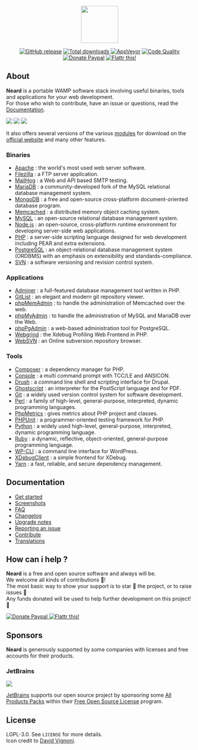 <p align="center"><a href="http://neard.io" target="_blank"><img width="100" src="http://neard.io/img/logo.png"></a></p>

<p align="center">
  <a href="http://neard.io/release/latest"><img src="https://img.shields.io/github/release/crazy-max/neard.svg?style=flat-square" alt="GitHub release"></a>
  <a href="http://neard.io/releases"><img src="https://img.shields.io/github/downloads/crazy-max/neard/total.svg?style=flat-square" alt="Total downloads"></a>
  <a href="https://ci.appveyor.com/project/crazy-max/neard"><img src="https://img.shields.io/appveyor/ci/crazy-max/neard.svg?style=flat-square" alt="AppVeyor"></a>
  <a href="https://www.codacy.com/app/crazy-max/neard"><img src="https://img.shields.io/codacy/grade/75278913a45643ab871b87283963b3c5.svg?style=flat-square" alt="Code Quality"></a>
  <a href="https://www.paypal.com/cgi-bin/webscr?cmd=_s-xclick&hosted_button_id=6EALX9NDSRBAJ"><img src="https://img.shields.io/badge/donate-paypal-blue.svg?style=flat-square" alt="Donate Paypal"></a>
  <a href="https://flattr.com/submit/auto?user_id=crazymax&url=http://neard.io"><img src="https://img.shields.io/badge/flattr-this-green.svg?style=flat-square" alt="Flattr this!"></a>
</p>

## About

**Neard** is a portable WAMP software stack involving useful binaries, tools and applications for your web development.<br />
For those who wish to contribute, have an issue or questions, read the [Documentation](http://neard.io/doc).<br />

![](http://neard.io/img/screenshots/menu1.png)  ![](http://neard.io/img/screenshots/menu2.png)  ![](http://neard.io/img/screenshots/menu-tools2.png)

It also offers several versions of the various [modules](http://neard.io/modules) for download on the [official website](http://neard.io) and many other features.

### Binaries

* [Apache](http://neard.io/modules/apache) : the world's most used web server software.
* [Filezilla](http://neard.io/modules/filezilla) : a FTP server application.
* [MailHog](http://neard.io/modules/mailhog) : a Web and API based SMTP testing.
* [MariaDB](http://neard.io/modules/mariadb) : a community-developed fork of the MySQL relational database management system.
* [MongoDB](http://neard.io/modules/mongodb) : a free and open-source cross-platform document-oriented database program.
* [Memcached](http://neard.io/modules/memcached) : a distributed memory object caching system.
* [MySQL](http://neard.io/modules/mysql) : an open-source relational database management system.
* [Node.js](http://neard.io/modules/nodejs) : an open-source, cross-platform runtime environment for developing server-side web applications.
* [PHP](http://neard.io/modules/php) : a server-side scripting language designed for web development including PEAR and extra extensions.
* [PostgreSQL](http://neard.io/modules/postgresql) : an object-relational database management system (ORDBMS) with an emphasis on extensibility and standards-compliance.
* [SVN](http://neard.io/modules/svn) : a software versioning and revision control system.

### Applications

* [Adminer](http://neard.io/modules/adminer) : a full-featured database management tool written in PHP.
* [GitList](http://neard.io/modules/gitlist) : an elegant and modern git repository viewer.
* [phpMemAdmin](http://neard.io/modules/phpmemadmin) : to handle the administration of Memcached over the web.
* [phpMyAdmin](http://neard.io/modules/phpmyadmin) : to handle the administration of MySQL and MariaDB over the Web.
* [phpPgAdmin](http://neard.io/modules/phppgadmin) : a web-based administration tool for PostgreSQL.
* [Webgrind](http://neard.io/modules/webgrind) : the Xdebug Profiling Web Frontend in PHP.
* [WebSVN](http://neard.io/modules/websvn) : an Online subversion repository browser.

### Tools

* [Composer](http://neard.io/modules/composer) : a dependency manager for PHP.
* [Console](http://neard.io/modules/console) : a multi command prompt with TCC/LE and ANSICON.
* [Drush](http://neard.io/modules/drush) : a command line shell and scripting interface for Drupal.
* [Ghostscript](http://neard.io/modules/ghostscript) : an interpreter for the PostScript language and for PDF.
* [Git](http://neard.io/modules/git) : a widely used version control system for software development.
* [Perl](http://neard.io/modules/perl) : a family of high-level, general-purpose, interpreted, dynamic programming languages.
* [PhpMetrics](http://neard.io/modules/phpmetrics) : gives metrics about PHP project and classes.
* [PHPUnit](http://neard.io/modules/phpunit) : a programmer-oriented testing framework for PHP.
* [Python](http://neard.io/modules/python) : a widely used high-level, general-purpose, interpreted, dynamic programming language.
* [Ruby](http://neard.io/modules/ruby) : a dynamic, reflective, object-oriented, general-purpose programming language.
* [WP-CLI](http://neard.io/modules/wpcli) : a command line interface for WordPress.
* [XDebugClient](http://neard.io/modules/xdc) : a simple frontend for XDebug.
* [Yarn](http://neard.io/modules/yarn) : a fast, reliable, and secure dependency management.

## Documentation

* [Get started](http://neard.io/doc/get-started)
* [Screenshots](http://neard.io/doc/screenshots)
* [FAQ](http://neard.io/doc/faq)
* [Changelog](http://neard.io/doc/changelog)
* [Upgrade notes](http://neard.io/doc/upgrade-notes)
* [Reporting an issue](http://neard.io/doc/reporting-issue)
* [Contribute](http://neard.io/doc/contribute)
* [Translations](http://neard.io/doc/translations)

## How can i help ?

**Neard** is a free and open source software and always will be.<br />
We welcome all kinds of contributions :raised_hands:!<br />
The most basic way to show your support is to star :star2: the project, or to raise issues :speech_balloon:<br />
Any funds donated will be used to help further development on this project! :gift_heart:

<p>
  <a href="https://www.paypal.com/cgi-bin/webscr?cmd=_s-xclick&hosted_button_id=6EALX9NDSRBAJ">
    <img src="http://neard.io/img/paypal.png" alt="Donate Paypal">
  </a>
  <a href="https://flattr.com/submit/auto?user_id=crazymax&url=http://neard.io">
    <img src="http://neard.io/img/flattr.png" alt="Flattr this!">
  </a>
</p>

## Sponsors

**Neard** is generously supported by some companies with licenses and free accounts for their products.

### JetBrains

![](http://neard.io/img/sponsors/jetbrains.png)

[JetBrains](https://www.jetbrains.com/) supports our open source project by sponsoring some [All Products Packs](https://www.jetbrains.com/products.html) within their [Free Open Source License](https://www.jetbrains.com/buy/opensource/) program.

## License

LGPL-3.0. See `LICENSE` for more details.<br />
Icon credit to [David Vignoni](http://www.icon-king.com/).
